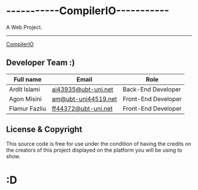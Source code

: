 # -----------CompilerIO-----------

A Web Project.

<!-- ITALICS -->
<!-- *STRONG*
_STRONG_ -->

<!-- STRONG TEXT -->
<!-- **STRONG**
__STRONG__ -->


<!-- STRIKETHROUGH -->

<!-- ~~This text~~ is strikethrough  -->

<!-- <hr> -->

---

<!-- BLOCKQUOTE -->
<!-- > This is a quote -->

<!-- LINKS -->
[CompilerIO](https://github.com/AgonMisini/CompilerIO
"CompilerIO"
)

<!-- <ul> -->

<!-- * Item 1
* Item 2
* Item 3
    * Nested item 1 -->

<!-- Inline Element -->

<!-- `<p>This is a pharagraph</p>` -->


<!-- IMAGES -->
<!-- ![User-Ico](https://www.kindpng.com/picc/m/130-1300217_user-icon-member-icon-png-transparent-png.png) -->

<!-- 
GITHUB MARKDOWN

CODE BLOCKS

```bash

```

```javascript
    function add(num1, num2) {
        return num1 + num2;
    }
```
```python
    def add(num1, num2):
    return num1 + num2
```

TABLES -->

## Developer Team :)
| Full name     | Email                  | Role |
| --------      | ---------------------- | ---- |
| Ardit Islami  |  ai43935@ubt-uni.net   | Back-End Developer  |
| Agon Misini   |  am@ubt-uni44519.net   | Front-End Developer |
| Flamur Fazliu | ff44372@ubt-uni.net    | Front-End Developer |


<!-- Tasks List -->

<!-- * [x] Task 1
* [x] Task 2
* [ ] Task 3 -->


## License & Copyright

This source code is free for use under the condition of having the credits on the creators of this project displayed on the platform you will be using to show.

# :D


